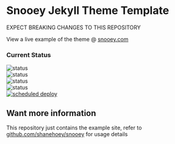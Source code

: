 # Snooey Jekyll Theme Template

EXPECT BREAKING CHANGES TO THIS REPOSITORY<!--more-->

View a live example of the theme @ [snooey.com](https://snooey.com)

### Current Status

![status](https://img.shields.io/static/v1?label=Development%20Status&color=yellow&message=Breaking%20Changes)<br/>
![status](https://img.shields.io/netlify/4a073a6e-02dd-40a8-94e0-1bcb2179fa64?label=Build%20Status)<br/>
![status](https://img.shields.io/github/last-commit/shanehoey/snooey?label=Lastest%20Commit%20Remote%20Theme)<br/>
![status](https://img.shields.io/github/last-commit/shanehoey/snooey-template?label=Lastest%20Commit%20Example%20Site)<br/>
[![scheduled deploy](https://github.com/shanehoey/snooey-template/actions/workflows/deploy.yml/badge.svg)](https://github.com/shanehoey/snooey-template/actions/workflows/deploy.yml)<br/>

## Want more information

This repository just contains the example site, refer to [github.com/shanehoey/snooey](https://github.com/shanehoey/snooey) for usage details
